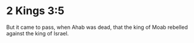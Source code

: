 # 2 Kings 3:5

But it came to pass, when Ahab was dead, that the king of Moab rebelled against the king of Israel.